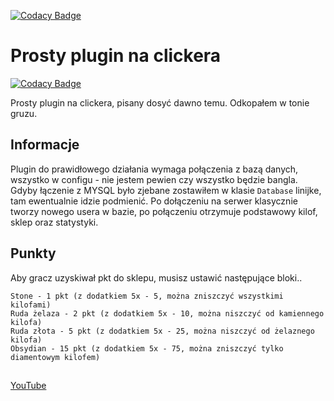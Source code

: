 [![Codacy Badge](https://app.codacy.com/project/badge/Grade/e5cd16ef4c574a7d9387555462847382)](https://www.codacy.com/manual/meffciu/meffoClicker?utm_source=github.com&amp;utm_medium=referral&amp;utm_content=meffciu/meffoClicker&amp;utm_campaign=Badge_Grade)
# Prosty plugin na clickera

[![Codacy Badge](https://api.codacy.com/project/badge/Grade/59b097d8c1a04152a41edaad9a03a0f9)](https://app.codacy.com/manual/meffciu/meffoClicker?utm_source=github.com&utm_medium=referral&utm_content=meffciu/meffoClicker&utm_campaign=Badge_Grade_Dashboard)

Prosty plugin na clickera, pisany dosyć dawno temu. Odkopałem w tonie gruzu.

## Informacje

Plugin do prawidłowego działania wymaga połączenia z bazą danych, wszystko w configu - nie jestem pewien czy wszystko będzie bangla. Gdyby łączenie z MYSQL było zjebane zostawiłem w klasie `Database` linijke, tam ewentualnie idzie podmienić. Po dołączeniu na serwer klasycznie tworzy nowego usera w bazie, po połączeniu otrzymuje podstawowy kilof, sklep oraz statystyki.

## Punkty

Aby gracz uzyskiwał pkt do sklepu, musisz ustawić następujące bloki..
```
Stone - 1 pkt (z dodatkiem 5x - 5, można zniszczyć wszystkimi kilofami)
Ruda żelaza - 2 pkt (z dodatkiem 5x - 10, można niszczyć od kamiennego kilofa)
Ruda złota - 5 pkt (z dodatkiem 5x - 25, można niszczyć od żelaznego kilofa)
Obsydian - 15 pkt (z dodatkiem 5x - 75, można zniszczyć tylko diamentowym kilofem)

```
## 
[YouTube](https://www.youtube.com/channel/UCSrGl2tsAx4wd6hKXRlcQVA)
